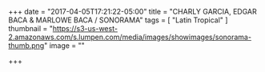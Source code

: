 +++
date = "2017-04-05T17:21:22-05:00"
title = "CHARLY GARCIA, EDGAR BACA & MARLOWE BACA / SONORAMA"
tags = [ "Latin Tropical" ]
thumbnail = "https://s3-us-west-2.amazonaws.com/s.lumpen.com/media/images/showimages/sonorama-thumb.png"
image = ""

+++

